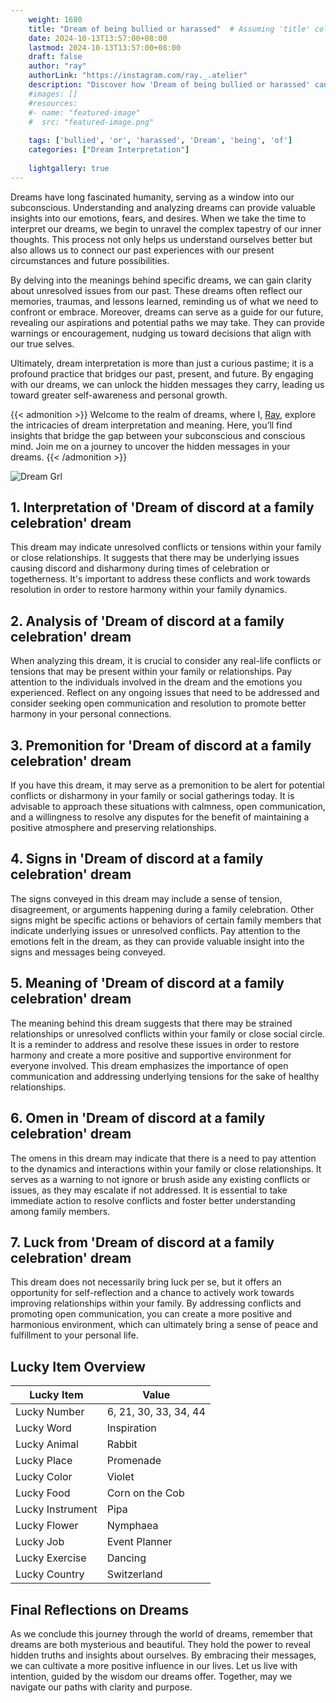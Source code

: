 ```yaml
---
    weight: 1680
    title: "Dream of being bullied or harassed"  # Assuming 'title' column exists
    date: 2024-10-13T13:57:00+08:00
    lastmod: 2024-10-13T13:57:00+08:00
    draft: false
    author: "ray"
    authorLink: "https://instagram.com/ray._.atelier"
    description: "Discover how 'Dream of being bullied or harassed' can interpret your future and uncover its significant meanings in your life."
    #images: []
    #resources:
    #- name: "featured-image"
    #  src: "featured-image.png"
    
    tags: ['bullied', 'or', 'harassed', 'Dream', 'being', 'of']
    categories: ["Dream Interpretation"]
    
    lightgallery: true
---
```

    
Dreams have long fascinated humanity, serving as a window into our subconscious. Understanding and analyzing dreams can provide valuable insights into our emotions, fears, and desires. When we take the time to interpret our dreams, we begin to unravel the complex tapestry of our inner thoughts. This process not only helps us understand ourselves better but also allows us to connect our past experiences with our present circumstances and future possibilities.

By delving into the meanings behind specific dreams, we can gain clarity about unresolved issues from our past. These dreams often reflect our memories, traumas, and lessons learned, reminding us of what we need to confront or embrace. Moreover, dreams can serve as a guide for our future, revealing our aspirations and potential paths we may take. They can provide warnings or encouragement, nudging us toward decisions that align with our true selves.

Ultimately, dream interpretation is more than just a curious pastime; it is a profound practice that bridges our past, present, and future. By engaging with our dreams, we can unlock the hidden messages they carry, leading us toward greater self-awareness and personal growth.

{{< admonition >}}
Welcome to the realm of dreams, where I, [Ray](https://instagram.com/ray._.atelier), explore the intricacies of dream interpretation and meaning. Here, you’ll find insights that bridge the gap between your subconscious and conscious mind. Join me on a journey to uncover the hidden messages in your dreams.
{{< /admonition >}}

![Dream Grl](https://cdn.pixabay.com/photo/2017/11/02/03/35/gothic-2910057_1280.jpg "Dream Grl")

## 1. Interpretation of 'Dream of discord at a family celebration' dream
 This dream may indicate unresolved conflicts or tensions within your family or close relationships. It suggests that there may be underlying issues causing discord and disharmony during times of celebration or togetherness. It's important to address these conflicts and work towards resolution in order to restore harmony within your family dynamics.

## 2. Analysis of 'Dream of discord at a family celebration' dream
 When analyzing this dream, it is crucial to consider any real-life conflicts or tensions that may be present within your family or relationships. Pay attention to the individuals involved in the dream and the emotions you experienced. Reflect on any ongoing issues that need to be addressed and consider seeking open communication and resolution to promote better harmony in your personal connections.

## 3. Premonition for 'Dream of discord at a family celebration' dream
 If you have this dream, it may serve as a premonition to be alert for potential conflicts or disharmony in your family or social gatherings today. It is advisable to approach these situations with calmness, open communication, and a willingness to resolve any disputes for the benefit of maintaining a positive atmosphere and preserving relationships.

## 4. Signs in 'Dream of discord at a family celebration' dream
 The signs conveyed in this dream may include a sense of tension, disagreement, or arguments happening during a family celebration. Other signs might be specific actions or behaviors of certain family members that indicate underlying issues or unresolved conflicts. Pay attention to the emotions felt in the dream, as they can provide valuable insight into the signs and messages being conveyed.

## 5. Meaning of 'Dream of discord at a family celebration' dream
 The meaning behind this dream suggests that there may be strained relationships or unresolved conflicts within your family or close social circle. It is a reminder to address and resolve these issues in order to restore harmony and create a more positive and supportive environment for everyone involved. This dream emphasizes the importance of open communication and addressing underlying tensions for the sake of healthy relationships.

## 6. Omen in 'Dream of discord at a family celebration' dream
 The omens in this dream may indicate that there is a need to pay attention to the dynamics and interactions within your family or close relationships. It serves as a warning to not ignore or brush aside any existing conflicts or issues, as they may escalate if not addressed. It is essential to take immediate action to resolve conflicts and foster better understanding among family members.

## 7. Luck from 'Dream of discord at a family celebration' dream
 This dream does not necessarily bring luck per se, but it offers an opportunity for self-reflection and a chance to actively work towards improving relationships within your family. By addressing conflicts and promoting open communication, you can create a more positive and harmonious environment, which can ultimately bring a sense of peace and fulfillment to your personal life.

## Lucky Item Overview
| Lucky Item          | Value              |
|---------------|--------------------|
| Lucky Number        | 6, 21, 30, 33, 34, 44  |
| Lucky Word          | Inspiration |
| Lucky Animal        | Rabbit |
| Lucky Place         | Promenade     |
| Lucky Color         | Violet     |
| Lucky Food          | Corn on the Cob      |
| Lucky Instrument    | Pipa |
| Lucky Flower        | Nymphaea    |
| Lucky Job           | Event Planner       |
| Lucky Exercise      | Dancing  |
| Lucky Country       | Switzerland    |


##  Final Reflections on Dreams

As we conclude this journey through the world of dreams, remember that dreams are both mysterious and beautiful. They hold the power to reveal hidden truths and insights about ourselves. By embracing their messages, we can cultivate a more positive influence in our lives. Let us live with intention, guided by the wisdom our dreams offer. Together, may we navigate our paths with clarity and purpose.
